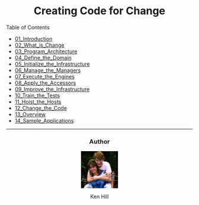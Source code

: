 <div style="width:100%">
    <div style="width: 100%; text-align: center">
        <h1>Creating Code for Change</h1>
    </div>
    <div style="width: 100%">
        <p>Table of Contents</p>
        <ul>
            <li><a href="./01_Introduction/index.md">01_Introduction</a></li>
            <li><a href="./02_What_is_Change/index.md">02_What_is_Change</a></li>
            <li><a href="./03_Program_Architecture/index.md">03_Program_Architecture</li>
            <li><a href="./04_Define_the_Domain/index.md">04_Define_the_Domain</a></li>
            <li><a href="./05_Initialize_the_Infrastructure/index.md">05_Initialize_the_Infrastructure</a></li>
            <li><a href="./06_Manage_the_Managers/index.md">06_Manage_the_Managers</a></li>
            <li><a href="./07_Execute_the_Engines/index.md">07_Execute_the_Engines</a></li>
            <li><a href="./08_Apply_the_Accessors/index.md">08_Apply_the_Accessors</a></li>
            <li><a href="./09_Improve_the_Infrastructure/index.md">09_Improve_the_Infrastructure</a></li>
            <li><a href="./10_Train_the_Tests/index.md">10_Train_the_Tests</a></li>
            <li><a href="./11_Hoist_the_Hosts/index.md">11_Hoist_the_Hosts</a></li>
            <li><a href="./12_Change_the_Code/index.md">12_Change_the_Code</a></li>
            <li><a href="./13_Overview/index.md">13_Overview</a></li>
            <li><a href="./14_Sample_Applications/index.md">14_Sample_Applications</a></li>
        </ul>
    </div>
    <hr />
    <div style="width:100%; text-align: center;">
        <h3>Author</h3>
        <p><img src="./images/avatar.jpg" alt="Ken Hill" width="100" style="display:block; margin-left: auto; margin-right: auto; width: 100" /></p>
        <p style="text-align: center">Ken Hill</p>
    </div>
</div>